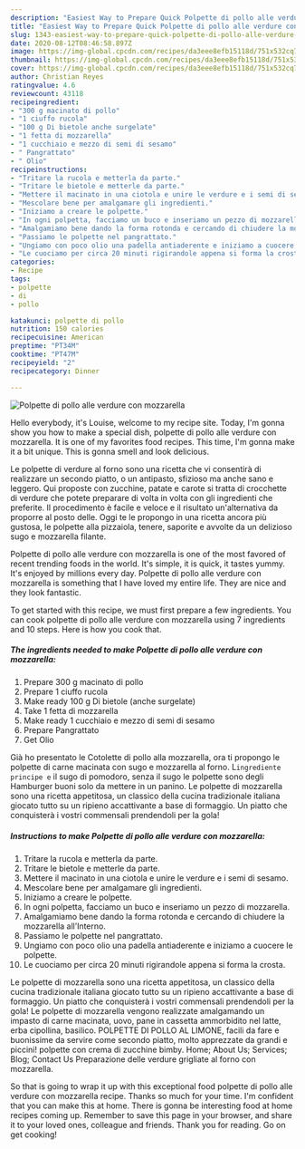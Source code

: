 ```yaml
---
description: "Easiest Way to Prepare Quick Polpette di pollo alle verdure con mozzarella"
title: "Easiest Way to Prepare Quick Polpette di pollo alle verdure con mozzarella"
slug: 1343-easiest-way-to-prepare-quick-polpette-di-pollo-alle-verdure-con-mozzarella
date: 2020-08-12T08:46:58.897Z
image: https://img-global.cpcdn.com/recipes/da3eee8efb15118d/751x532cq70/polpette-di-pollo-alle-verdure-con-mozzarella-recipe-main-photo.jpg
thumbnail: https://img-global.cpcdn.com/recipes/da3eee8efb15118d/751x532cq70/polpette-di-pollo-alle-verdure-con-mozzarella-recipe-main-photo.jpg
cover: https://img-global.cpcdn.com/recipes/da3eee8efb15118d/751x532cq70/polpette-di-pollo-alle-verdure-con-mozzarella-recipe-main-photo.jpg
author: Christian Reyes
ratingvalue: 4.6
reviewcount: 43118
recipeingredient:
- "300 g macinato di pollo"
- "1 ciuffo rucola"
- "100 g Di bietole anche surgelate"
- "1 fetta di mozzarella"
- "1 cucchiaio e mezzo di semi di sesamo"
- " Pangrattato"
- " Olio"
recipeinstructions:
- "Tritare la rucola e metterla da parte."
- "Tritare le bietole e metterle da parte."
- "Mettere il macinato in una ciotola e unire le verdure e i semi di sesamo."
- "Mescolare bene per amalgamare gli ingredienti."
- "Iniziamo a creare le polpette."
- "In ogni polpetta, facciamo un buco e inseriamo un pezzo di mozzarella."
- "Amalgamiamo bene dando la forma rotonda e cercando di chiudere la mozzarella all’Interno."
- "Passiamo le polpette nel pangrattato."
- "Ungiamo con poco olio una padella antiaderente e iniziamo a cuocere le polpette."
- "Le cuociamo per circa 20 minuti rigirandole appena si forma la crosta."
categories:
- Recipe
tags:
- polpette
- di
- pollo

katakunci: polpette di pollo 
nutrition: 150 calories
recipecuisine: American
preptime: "PT34M"
cooktime: "PT47M"
recipeyield: "2"
recipecategory: Dinner

---
```



![Polpette di pollo alle verdure con mozzarella](https://img-global.cpcdn.com/recipes/da3eee8efb15118d/751x532cq70/polpette-di-pollo-alle-verdure-con-mozzarella-recipe-main-photo.jpg)

Hello everybody, it's Louise, welcome to my recipe site. Today, I'm gonna show you how to make a special dish, polpette di pollo alle verdure con mozzarella. It is one of my favorites food recipes. This time, I'm gonna make it a bit unique. This is gonna smell and look delicious.

Le polpette di verdure al forno sono una ricetta che vi consentirà di realizzare un secondo piatto, o un antipasto, sfizioso ma anche sano e leggero. Qui proposte con zucchine, patate e carote si tratta di crocchette di verdure che potete preparare di volta in volta con gli ingredienti che preferite. Il procedimento è facile e veloce e il risultato un&#39;alternativa da proporre al posto delle. Oggi te le propongo in una ricetta ancora più gustosa, le polpette alla pizzaiola, tenere, saporite e avvolte da un delizioso sugo e mozzarella filante.

Polpette di pollo alle verdure con mozzarella is one of the most favored of recent trending foods in the world. It's simple, it is quick, it tastes yummy. It's enjoyed by millions every day. Polpette di pollo alle verdure con mozzarella is something that I have loved my entire life. They are nice and they look fantastic.


To get started with this recipe, we must first prepare a few ingredients. You can cook polpette di pollo alle verdure con mozzarella using 7 ingredients and 10 steps. Here is how you cook that.

<!--inarticleads1-->

##### The ingredients needed to make Polpette di pollo alle verdure con mozzarella:

1. Prepare 300 g macinato di pollo
1. Prepare 1 ciuffo rucola
1. Make ready 100 g Di bietole (anche surgelate)
1. Take 1 fetta di mozzarella
1. Make ready 1 cucchiaio e mezzo di semi di sesamo
1. Prepare  Pangrattato
1. Get  Olio


Già ho presentato le Cotolette di pollo alla mozzarella, ora ti propongo le polpette di carne macinata con sugo e mozzarella al forno. L`ingrediente principe e` il sugo di pomodoro, senza il sugo le polpette sono degli Hamburger buoni solo da mettere in un panino. Le polpette di mozzarella sono una ricetta appetitosa, un classico della cucina tradizionale italiana giocato tutto su un ripieno accattivante a base di formaggio. Un piatto che conquisterà i vostri commensali prendendoli per la gola! 

<!--inarticleads2-->

##### Instructions to make Polpette di pollo alle verdure con mozzarella:

1. Tritare la rucola e metterla da parte.
1. Tritare le bietole e metterle da parte.
1. Mettere il macinato in una ciotola e unire le verdure e i semi di sesamo.
1. Mescolare bene per amalgamare gli ingredienti.
1. Iniziamo a creare le polpette.
1. In ogni polpetta, facciamo un buco e inseriamo un pezzo di mozzarella.
1. Amalgamiamo bene dando la forma rotonda e cercando di chiudere la mozzarella all’Interno.
1. Passiamo le polpette nel pangrattato.
1. Ungiamo con poco olio una padella antiaderente e iniziamo a cuocere le polpette.
1. Le cuociamo per circa 20 minuti rigirandole appena si forma la crosta.


Le polpette di mozzarella sono una ricetta appetitosa, un classico della cucina tradizionale italiana giocato tutto su un ripieno accattivante a base di formaggio. Un piatto che conquisterà i vostri commensali prendendoli per la gola! Le polpette di mozzarella vengono realizzate amalgamando un impasto di carne macinata, uovo, pane in cassetta ammorbidito nel latte, erba cipollina, basilico. POLPETTE DI POLLO AL LIMONE, facili da fare e buonissime da servire come secondo piatto, molto apprezzate da grandi e piccini! polpette con crema di zucchine bimby. Home; About Us; Services; Blog; Contact Us Preparazione delle verdure grigliate al forno con mozzarella. 

So that is going to wrap it up with this exceptional food polpette di pollo alle verdure con mozzarella recipe. Thanks so much for your time. I'm confident that you can make this at home. There is gonna be interesting food at home recipes coming up. Remember to save this page in your browser, and share it to your loved ones, colleague and friends. Thank you for reading. Go on get cooking!
